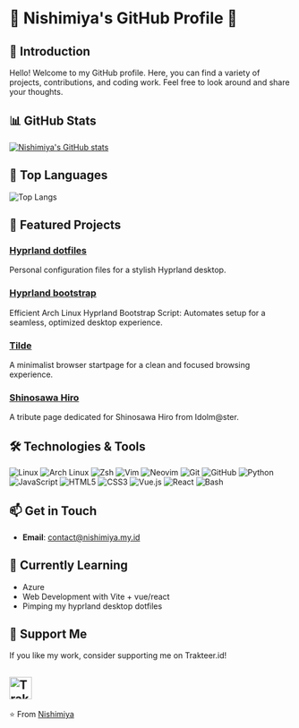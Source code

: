 # 🌸 Nishimiya's GitHub Profile 🌸

## 🌟 Introduction

Hello! Welcome to my GitHub profile. Here, you can find a variety of projects, contributions, and coding work. Feel free to look around and share your thoughts.

## 📊 GitHub Stats

[![Nishimiya's GitHub stats](https://github-readme-stats.vercel.app/api?username=xangelkawaiix&show_icons=true&theme=catppuccin_mocha)](https://github.com/anuraghazra/github-readme-stats)

## 🚀 Top Languages

![Top Langs](https://github-readme-stats.vercel.app/api/top-langs/?username=xangelkawaiix&layout=compact&theme=catppuccin_mocha)

## 🌟 Featured Projects

### [Hyprland dotfiles](https://github.com/xangelkawaiix/hyprland-dotfiles)
Personal configuration files for a stylish Hyprland desktop.

### [Hyprland bootstrap](https://github.com/xangelkawaiix/hyprland-bootstrap)
Efficient Arch Linux Hyprland Bootstrap Script: Automates setup for a seamless, optimized desktop experience.

### [Tilde](https://github.com/xangelkawaiix/tilde)
A minimalist browser startpage for a clean and focused browsing experience.

### [Shinosawa Hiro](https://github.com/xangelkawaiix/hiro-shinosawa)
A tribute page dedicated for Shinosawa Hiro from Idolm@ster.

## 🛠️ Technologies & Tools

![Linux](https://img.shields.io/badge/Linux-FCC624?style=for-the-badge&logo=linux&logoColor=black)
![Arch Linux](https://img.shields.io/badge/Arch%20Linux-1793D1?style=for-the-badge&logo=arch-linux&logoColor=white)
![Zsh](https://img.shields.io/badge/Zsh-4EAA25?style=for-the-badge&logo=gnu-bash&logoColor=white)
![Vim](https://img.shields.io/badge/Vim-%2311AB00.svg?style=for-the-badge&logo=vim&logoColor=white)
![Neovim](https://img.shields.io/badge/Neovim-%2357A143.svg?style=for-the-badge&logo=neovim&logoColor=white)
![Git](https://img.shields.io/badge/Git-%23F05033.svg?style=for-the-badge&logo=git&logoColor=white)
![GitHub](https://img.shields.io/badge/GitHub-%23121011.svg?style=for-the-badge&logo=github&logoColor=white)
![Python](https://img.shields.io/badge/Python-%233776AB.svg?style=for-the-badge&logo=python&logoColor=white)
![JavaScript](https://img.shields.io/badge/JavaScript-%23F7DF1E.svg?style=for-the-badge&logo=javascript&logoColor=black)
![HTML5](https://img.shields.io/badge/HTML5-%23E34F26.svg?style=for-the-badge&logo=html5&logoColor=white)
![CSS3](https://img.shields.io/badge/CSS3-%231572B6.svg?style=for-the-badge&logo=css3&logoColor=white)
![Vue.js](https://img.shields.io/badge/Vue.js-%234FC08D.svg?style=for-the-badge&logo=vue.js&logoColor=white)
![React](https://img.shields.io/badge/React-%2361DAFB.svg?style=for-the-badge&logo=react&logoColor=black)
![Bash](https://img.shields.io/badge/Bash-%234EAA25.svg?style=for-the-badge&logo=gnu-bash&logoColor=white)

## 📫 Get in Touch

- **Email**: [contact@nishimiya.my.id](mailto:contact@nishimiya.my.id)

## 🌱 Currently Learning

- Azure
- Web Development with Vite + vue/react
- Pimping my hyprland desktop dotfiles

## 🌟 Support Me

If you like my work, consider supporting me on Trakteer.id!

<a href="https://trakteer.id/nishi.miya" target="_blank"><img id="wse-buttons-preview" src="https://cdn.trakteer.id/images/embed/trbtn-red-1.png?date=18-11-2023" height="40" style="border: 0px; height: 40px; --darkreader-inline-border-top: 0px; --darkreader-inline-border-right: 0px; --darkreader-inline-border-bottom: 0px; --darkreader-inline-border-left: 0px;" alt="Trakteer Saya" data-darkreader-inline-border-top="" data-darkreader-inline-border-right="" data-darkreader-inline-border-bottom="" data-darkreader-inline-border-left=""></a>
---

⭐️ From [Nishimiya](https://github.com/xangelkawaiix)
